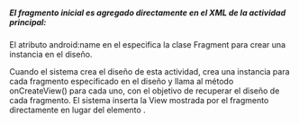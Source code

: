 ##### El fragmento inicial es agregado directamente en el XML de la actividad principal:

El atributo android:name en el <fragment> especifica la clase Fragment para crear una instancia en el diseño.

Cuando el sistema crea el diseño de esta actividad, crea una instancia para cada fragmento especificado en el diseño y llama al método onCreateView() para cada uno, con el objetivo de recuperar el diseño de cada fragmento. El sistema inserta la View mostrada por el fragmento directamente en lugar del elemento <fragment>.